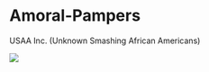 # Amoral-Pampers

USAA Inc. (Unknown Smashing African Americans)

![](https://cdn.discordapp.com/attachments/1238784589619531877/1246450224482877520/theguide.png?ex=665c6ebb&is=665b1d3b&hm=841c3b492e2c1f4a63ca863c91b75f5e9a6ecccd85018a6f345ec8b67e25c2b8&)
